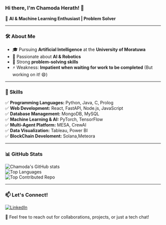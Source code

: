 ### Hi there, I'm Chamoda Herath! 👋

🚀 **AI & Machine Learning Enthusiast | Problem Solver**

---

### 🛠️ About Me
- 🎓 Pursuing **Artificial Intelligence** at the **University of Moratuwa**
- 🤖 Passionate about **AI & Robotics**
- 🧠 Strong **problem-solving skills**
- ⚡ Weakness: **Impatient when waiting for work to be completed** (But working on it! 😄)

---

### 📌 Skills
✅ **Programming Languages:** Python, Java, C, Prolog  
✅ **Web Development:** React, FastAPI, Node.js, JavaScript  
✅ **Database Management:** MongoDB, MySQL  
✅ **Machine Learning & AI:** PyTorch, TensorFlow  
✅ **Multi-Agent Platform:** MESA, CrewAI  
✅ **Data Visualization:** Tableau, Power BI  
✅ **BlockChain Develoment:** Solana,Meteora

---

### 📊 GitHub Stats
![Chamoda's GitHub stats](https://github-readme-stats.vercel.app/api?username=chamodaherath&show_icons=true&theme=radical)  
![Top Languages](https://github-readme-stats.vercel.app/api/top-langs/?username=chamodaherath&layout=compact&theme=radical)  
![Top Contributed Repo](https://github-contributor-stats.vercel.app/api?username=chamodaherath&theme=radical)

---

### 📫 Let's Connect!  
[![LinkedIn](https://img.shields.io/badge/LinkedIn-0077B5?style=for-the-badge&logo=linkedin&logoColor=white)](https://www.linkedin.com/in/chamoda-herath)   

💬 Feel free to reach out for collaborations, projects, or just a tech chat!
